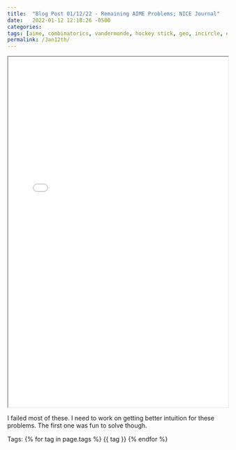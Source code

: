 ```yaml
---
title:  "Blog Post 01/12/22 - Remaining AIME Problems; NICE Journal"
date:   2022-01-12 12:18:26 -0500
categories:
tags: [aime, combinatorics, vandermonde, hockey stick, geo, incircle, expected value]
permalink: /Jan12th/
---
```

  <iframe src="\assets\pdfposts\Math_Diary_01_12_22.pdf" width="100%" height="800px">
  </iframe>

I failed most of these. I need to work on getting better intuition for these problems.
The first one was fun to solve though.

<p>
Tags:
{% for tag in page.tags %}
  {{ tag }}
{% endfor %}
</p>
